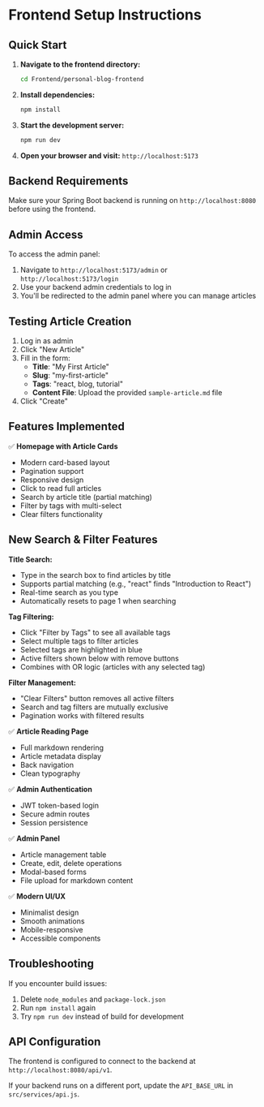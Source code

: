 # Frontend Setup Instructions

## Quick Start

1. **Navigate to the frontend directory:**
   ```bash
   cd Frontend/personal-blog-frontend
   ```

2. **Install dependencies:**
   ```bash
   npm install
   ```

3. **Start the development server:**
   ```bash
   npm run dev
   ```

4. **Open your browser and visit:** `http://localhost:5173`

## Backend Requirements

Make sure your Spring Boot backend is running on `http://localhost:8080` before using the frontend.

## Admin Access

To access the admin panel:
1. Navigate to `http://localhost:5173/admin` or `http://localhost:5173/login`
2. Use your backend admin credentials to log in
3. You'll be redirected to the admin panel where you can manage articles

## Testing Article Creation

1. Log in as admin
2. Click "New Article" 
3. Fill in the form:
   - **Title**: "My First Article"
   - **Slug**: "my-first-article"
   - **Tags**: "react, blog, tutorial"
   - **Content File**: Upload the provided `sample-article.md` file
4. Click "Create"

## Features Implemented

✅ **Homepage with Article Cards**
- Modern card-based layout
- Pagination support
- Responsive design
- Click to read full articles
- Search by article title (partial matching)
- Filter by tags with multi-select
- Clear filters functionality

## New Search & Filter Features

**Title Search:**
- Type in the search box to find articles by title
- Supports partial matching (e.g., "react" finds "Introduction to React")
- Real-time search as you type
- Automatically resets to page 1 when searching

**Tag Filtering:**
- Click "Filter by Tags" to see all available tags
- Select multiple tags to filter articles
- Selected tags are highlighted in blue
- Active filters shown below with remove buttons
- Combines with OR logic (articles with any selected tag)

**Filter Management:**
- "Clear Filters" button removes all active filters
- Search and tag filters are mutually exclusive
- Pagination works with filtered results

✅ **Article Reading Page**
- Full markdown rendering
- Article metadata display
- Back navigation
- Clean typography

✅ **Admin Authentication**
- JWT token-based login
- Secure admin routes
- Session persistence

✅ **Admin Panel**
- Article management table
- Create, edit, delete operations
- Modal-based forms
- File upload for markdown content

✅ **Modern UI/UX**
- Minimalist design
- Smooth animations
- Mobile-responsive
- Accessible components

## Troubleshooting

If you encounter build issues:
1. Delete `node_modules` and `package-lock.json`
2. Run `npm install` again
3. Try `npm run dev` instead of build for development

## API Configuration

The frontend is configured to connect to the backend at `http://localhost:8080/api/v1`. 

If your backend runs on a different port, update the `API_BASE_URL` in `src/services/api.js`.